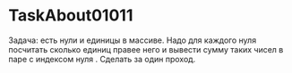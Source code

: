 # TaskAbout01011
Задача: есть нули и единицы в массиве. Надо для каждого нуля посчитать сколько единиц правее него
и вывести сумму таких чисел в паре с индексом нуля . Сделать за один проход. 
